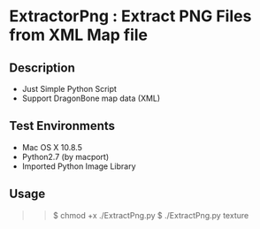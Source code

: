 # ExtractorPng : Extract PNG Files from XML Map file

## Description

* Just Simple Python Script
* Support DragonBone map data (XML)

## Test Environments

* Mac OS X 10.8.5
* Python2.7 (by macport)
* Imported Python Image Library

## Usage

>> $ chmod +x ./ExtractPng.py
>> $ ./ExtractPng.py texture

